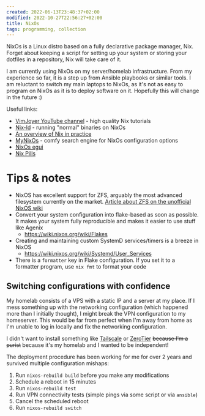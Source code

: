 ```yaml
---
created: 2022-06-13T23:48:37+02:00
modified: 2022-10-27T22:56:27+02:00
title: NixOs
tags: programming, collection
---
```


NixOs is a Linux distro based on a fully declarative package manager, Nix.
Forget about keeping a script for setting up your system or storing your
dotfiles in a repository, Nix will take care of it.

I am currently using NixOs on my server/homelab infrastructure. From my
experience so far, it is a step up from Ansible playbooks or similar tools. I
am reluctant to switch my main laptops to NixOs, as it's not as easy to program
on NixOs as it is to deploy software on it. Hopefully this will change in the
future :)

Useful links:

- [VimJoyer YouTube channel](https://youtube.com/@vimjoyer) - high quality Nix tutorials
- [Nix-ld](https://github.com/Mic92/nix-ld) - running "normal" binaries on NixOs
- [An overview of Nix in practice](https://www.slice.zone/blog/nix-in-practice)
- [MyNixOs](https://mynixos.com/) - comfy search engine for NixOs configuration
  options
- [NixOs egui](https://scvalex.net/posts/63/)
- [Nix Pills](https://nixos.org/guides/nix-pills/)

# Tips & notes

- NixOS has excellent support for ZFS, arguably the most advanced filesystem currently on the market. [Article about ZFS on the unofficial NixOS wiki](https://nixos.wiki/wiki/Main_Page)
- Convert your system configuration into flake-based as soon as possible. It makes your system fully reproducible and makes it easier to use stuff like Agenix
  - https://wiki.nixos.org/wiki/Flakes
- Creating and maintaining custom SystemD services/timers is a breeze in NixOS
  - https://wiki.nixos.org/wiki/Systemd/User_Services
- There is a `formatter` key in Flake configuration. If you set it to a formatter program, use `nix fmt` to format your code

## Switching configurations with confidence

My homelab consists of a VPS with a static IP and a server at my place. If I
mess something up with the networking configuration (which happened more than I
initially thought), I might break the VPN configuration to my homeserver. This
would be far from perfect when I'm away from home as I'm unable to log in
locally and fix the networking configuration.

I didn't want to install something like [Tailscale](https://tailscale.com/) or
[ZeroTier](https://www.zerotier.com/) ~~because I'm a purist~~ because it's my
homelab and I wanted to be independent!

The deployment procedure has been working for me for over 2 years and survived multiple configuration mishaps:

1. Run `nixos-rebuild build` before you make any modifications
2. Schedule a reboot in 15 minutes
3. Run `nixos-rebuild test`
4. Run VPN connectivity tests (simple pings via some script or via `ansible`)
5. Cancel the scheduled reboot
6. Run `nixos-rebuild switch`
